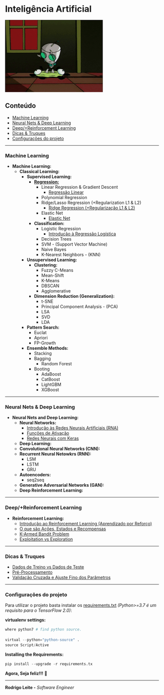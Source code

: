 # Inteligência Artificial

![title](res/ml-logo.gif)

## Conteúdo

 - [Machine Learning](#ml)
 - [Neural Nets & Deep Learning](#ann-dp)
 - [Deep/+Reinforcement Learning](#drl)
 - [Dicas & Truques](#tips-and-tricks)
 - [Configurações do projeto](#settings)

---

<div id="ml"></div>

### Machine Learning

 - __Machine Learning:__
   - __Classical Learning:__
     - __Supervised Learning:__
       - __[Regression:](modules/regression)__
         - Linear Regression & Gradient Descent
           - [Regressão Linear](modules/linear-regression)
         - Polynomial Regression
         - Ridge/Lasso Regression (+Regularization L1 & L2)
           - [Ridge Regression (+Regularização L1 & L2)](modules/ridge-regression)
         - Elastic Net
           - [Elastic Net](modules/elastic-net)
       - __Classification:__
         - Logistic Regression
           - [Introdução à Regressão Logística](modules/logistic-regression)
         - Decision Trees
         - SVM - (Support Vector Machine)
         - Naive Bayes
         - K-Nearest Neighbors - (KNN)
     - __Unsupervised Learning:__
       - __Clustering:__
         - Fuzzy C-Means
         - Mean-Shift
         - K-Means
         - DBSCAN
         - Agglomerative
       - __Dimension Reduction (Generalization):__
         - t-SNE
         - Principal Component Analysis - (PCA)
         - LSA
         - SVD
         - LDA
     - __Pattern Search:__
       - Euclat
       - Apriori
       - FP-Growth
     - __Ensemble Methods:__
       - Stacking  
       - Bagging  
         - Random Forest
       - Booting
         - AdaBoost
         - CatBoost
         - LightGBM
         - XGBoost

---

<div id="ann-dp"></div>

### Neural Nets & Deep Learning

 - __Neural Nets and Deep Learning:__
   - __Neural Networks:__
     - [Introdução às Redes Neurais Artificiais (RNA)](modules/neural-networks/intro-to-ann.md)
     - [Funções de Ativação](modules/neural-networks/activation-functions.md)
     - [Redes Neurais com Keras](modules/neural-networks/ann-with-keras.md)
   - __Deep Learning:__
   - __Convolutional Neural Networks (CNN):__
   - __Recurrent Neural Netowkrs (RNN):__
     - LSM
     - LSTM
     - GRU
   - __Autoencoders:__
     - seq2seq
   - __Generative Adversarial Networks (GAN):__
   - __Deep Reinforcement Learning:__

---

<div id="drl"></div>

### Deep/+Reinforcement Learning

 - __Reinforcement Learning:__
   - [Introdução ao Reinforcement Learning (Aprendizado por Reforço)](modules/deep-and-rl/intro-to-rl.md)
   - [O que são Ações, Estados e Recompensas](modules/deep-and-rl/actions-states-rewards.md)
   - [K-Armed Bandit Problem](modules/deep-and-rl/k-armed-bandit-problem.md)
   - [Exploitation vs Exploration](modules/deep-and-rl/exploitation-vs-exploration.md)

---

<div id="tips-and-tricks"></div>

### Dicas & Truques

   - [Dados de Treino vs Dados de Teste](modules/training-vs-Testing)
   - [Pré-Processamento](modules/preprocessing)
   - [Validação Cruzada e Ajuste Fino dos Parâmetros](modules/cross-validation-and-parameter-tuning)

---

<div id="settings"></div>

### Configurações do projeto

Para utilizar o projeto basta instalar os [requirements.txt](requirements.txt) *(Python>=3.7 é um requisito para o TensorFlow 2.0)*:

**virtualenv settings:**  
```python
where python7 # find python source.

virtual --python="python-source" .
source Script/Active
```

**Installing the Requirements:**  
```python
pip install --upgrade -r requirements.tx
```

**Agora, Seja feliz!!!** 😬

---

**Rodrigo Leite -** *Software Engineer*
